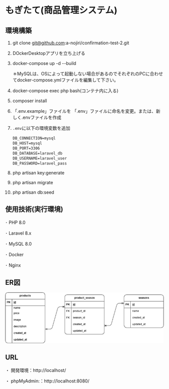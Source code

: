 # もぎたて(商品管理システム)

## 環境構築

1. git clone git@github.com:a-nojiri/confirmation-test-2.git
2. DOckerDesktopアプリを立ち上げる
3. docker-compose up -d --build
   
   ＊MySQLは、OSによって起動しない場合があるのでそれぞれのPCに合わせてdocker-compose.ymlファイルを編集して下さい。
4. docker-compose exec php bash(コンテナ内に入る)
5. composer install
6. 「.env.example」ファイルを 「.env」ファイルに命名を変更。または、新しく.envファイルを作成
7. `.env`に以下の環境変数を追加
    ```dotenv
   DB_CONNECTION=mysql
   DB_HOST=mysql
   DB_PORT=3306
   DB_DATABASE=laravel_db
   DB_USERNAME=laravel_user
   DB_PASSWORD=laravel_pass
    
8. php artisan key:generate
9. php artisan migrate
10. php artisan db:seed
   
## 使用技術(実行環境)

 ･ PHP 8.0  
 
 ･ Laravel 8.x  
 
 ･ MySQL 8.0  
 
 ･ Docker  
 
 ･ Nginx  

 ## ER図

 ![ER図](./er.png)

 ## URL
 
・ 開発環境：http://localhost/  

・ phpMyAdmin:：http://localhost:8080/
 
